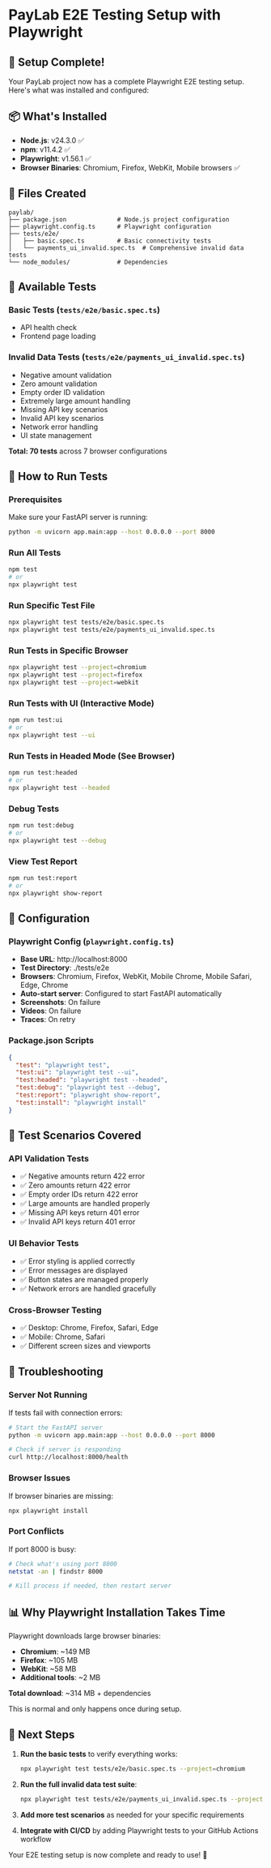 # PayLab E2E Testing Setup with Playwright

## 🎉 **Setup Complete!**

Your PayLab project now has a complete Playwright E2E testing setup. Here's what was installed and configured:

## 📦 **What's Installed**

- **Node.js**: v24.3.0 ✅
- **npm**: v11.4.2 ✅  
- **Playwright**: v1.56.1 ✅
- **Browser Binaries**: Chromium, Firefox, WebKit, Mobile browsers ✅

## 📁 **Files Created**

```
paylab/
├── package.json              # Node.js project configuration
├── playwright.config.ts      # Playwright configuration
├── tests/e2e/
│   ├── basic.spec.ts         # Basic connectivity tests
│   └── payments_ui_invalid.spec.ts  # Comprehensive invalid data tests
└── node_modules/             # Dependencies
```

## 🧪 **Available Tests**

### **Basic Tests** (`tests/e2e/basic.spec.ts`)
- API health check
- Frontend page loading

### **Invalid Data Tests** (`tests/e2e/payments_ui_invalid.spec.ts`)
- Negative amount validation
- Zero amount validation  
- Empty order ID validation
- Extremely large amount handling
- Missing API key scenarios
- Invalid API key scenarios
- Network error handling
- UI state management

**Total: 70 tests** across 7 browser configurations

## 🚀 **How to Run Tests**

### **Prerequisites**
Make sure your FastAPI server is running:
```bash
python -m uvicorn app.main:app --host 0.0.0.0 --port 8000
```

### **Run All Tests**
```bash
npm test
# or
npx playwright test
```

### **Run Specific Test File**
```bash
npx playwright test tests/e2e/basic.spec.ts
npx playwright test tests/e2e/payments_ui_invalid.spec.ts
```

### **Run Tests in Specific Browser**
```bash
npx playwright test --project=chromium
npx playwright test --project=firefox
npx playwright test --project=webkit
```

### **Run Tests with UI (Interactive Mode)**
```bash
npm run test:ui
# or
npx playwright test --ui
```

### **Run Tests in Headed Mode (See Browser)**
```bash
npm run test:headed
# or
npx playwright test --headed
```

### **Debug Tests**
```bash
npm run test:debug
# or
npx playwright test --debug
```

### **View Test Report**
```bash
npm run test:report
# or
npx playwright show-report
```

## 🔧 **Configuration**

### **Playwright Config** (`playwright.config.ts`)
- **Base URL**: http://localhost:8000
- **Test Directory**: ./tests/e2e
- **Browsers**: Chromium, Firefox, WebKit, Mobile Chrome, Mobile Safari, Edge, Chrome
- **Auto-start server**: Configured to start FastAPI automatically
- **Screenshots**: On failure
- **Videos**: On failure
- **Traces**: On retry

### **Package.json Scripts**
```json
{
  "test": "playwright test",
  "test:ui": "playwright test --ui", 
  "test:headed": "playwright test --headed",
  "test:debug": "playwright test --debug",
  "test:report": "playwright show-report",
  "test:install": "playwright install"
}
```

## 🎯 **Test Scenarios Covered**

### **API Validation Tests**
- ✅ Negative amounts return 422 error
- ✅ Zero amounts return 422 error  
- ✅ Empty order IDs return 422 error
- ✅ Large amounts are handled properly
- ✅ Missing API keys return 401 error
- ✅ Invalid API keys return 401 error

### **UI Behavior Tests**
- ✅ Error styling is applied correctly
- ✅ Error messages are displayed
- ✅ Button states are managed properly
- ✅ Network errors are handled gracefully

### **Cross-Browser Testing**
- ✅ Desktop: Chrome, Firefox, Safari, Edge
- ✅ Mobile: Chrome, Safari
- ✅ Different screen sizes and viewports

## 🐛 **Troubleshooting**

### **Server Not Running**
If tests fail with connection errors:
```bash
# Start the FastAPI server
python -m uvicorn app.main:app --host 0.0.0.0 --port 8000

# Check if server is responding
curl http://localhost:8000/health
```

### **Browser Issues**
If browser binaries are missing:
```bash
npx playwright install
```

### **Port Conflicts**
If port 8000 is busy:
```bash
# Check what's using port 8000
netstat -an | findstr 8000

# Kill process if needed, then restart server
```

## 📊 **Why Playwright Installation Takes Time**

Playwright downloads large browser binaries:
- **Chromium**: ~149 MB
- **Firefox**: ~105 MB  
- **WebKit**: ~58 MB
- **Additional tools**: ~2 MB

**Total download**: ~314 MB + dependencies

This is normal and only happens once during setup.

## 🎉 **Next Steps**

1. **Run the basic tests** to verify everything works:
   ```bash
   npx playwright test tests/e2e/basic.spec.ts --project=chromium
   ```

2. **Run the full invalid data test suite**:
   ```bash
   npx playwright test tests/e2e/payments_ui_invalid.spec.ts --project=chromium
   ```

3. **Add more test scenarios** as needed for your specific requirements

4. **Integrate with CI/CD** by adding Playwright tests to your GitHub Actions workflow

Your E2E testing setup is now complete and ready to use! 🚀